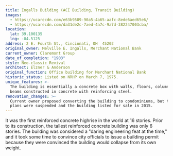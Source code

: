 ```yaml
---
title: Ingalls Building (ACI Building, Transit Building)
images:
  - https://ucarecdn.com/e63b9589-90a5-4a65-aafc-8ede6aed65e6/
  - https://ucarecdn.com/da31de2c-7aed-4a7c-9a7d-382247003cba/
location:
  lat: 39.100135
  lng: -84.5125
address: 2 E. Fourth St., Cincinnati, OH  45202
original_owner: Melville E. Ingalls, Merchant National Bank
current_owner: Claremont Group
date_of_completion: "1903"
style: Neo-classic Revival
architect: Elzner & Anderson
original_function: Office building for Merchant National Bank
historic_status: Listed on NRHP on March 7, 1975.
unique_features: >-
  The building is essentially a concrete box with walls, floors, columns, and
  beams constructed in concrete with reinforcing steel.
renovation_changes: >-
  Current owner proposed converting the building to condominiums, but these
  plans were suspended and the building listed for sale in 2015.
---
```


It was the first reinforced concrete highrise in the world at 16 stories. Prior to its construction, the tallest reinforced concrete building was only 6 stories. The building was considered a "daring engineering feat at the time," and it took some time to convince city officials to issue a building permit because they were convinced the building would collapse from its own weight.
